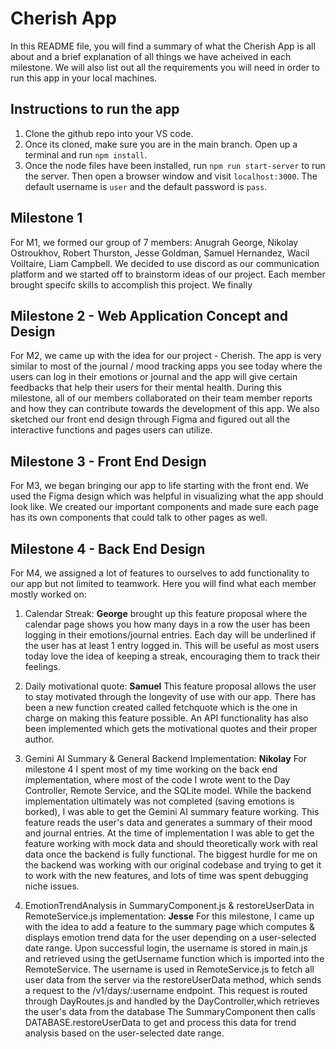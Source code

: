 # Cherish App

In this README file, you will find a summary of what the Cherish App is all about and a brief explanation of all things we have acheived in each milestone. We will also list out all the requirements you will need in order to run this app in your local machines.

## Instructions to run the app

1. Clone the github repo into your VS code.
2. Once its cloned, make sure you are in the main branch. Open up a terminal and run `npm install`.
3. Once the node files have been installed, run `npm run start-server` to run the server. Then open a browser window and visit `localhost:3000`. The default username is `user` and the default password is `pass`. 

## Milestone 1

For M1, we formed our group of 7 members: Anugrah George, Nikolay Ostroukhov, Robert Thurston, Jesse Goldman, Samuel Hernandez, Wacil Voiltaire, Liam Campbell. We decided to use discord as our communication platform and we started off to brainstorm ideas of our project. Each member brought specifc skills to accomplish this project. We finally

## Milestone 2 - Web Application Concept and Design

For M2, we came up with the idea for our project - Cherish. The app is very similar to most of the journal / mood tracking apps you see today where the users can log in their emotions or journal and the app will give certain feedbacks that help their users for their mental health. During this milestone, all of our members collaborated on their team member reports and how they can contribute towards the development of this app. We also sketched our front end design through Figma and figured out all the interactive functions and pages users can utilize.

## Milestone 3 - Front End Design

For M3, we began bringing our app to life starting with the front end. We used the Figma design which was helpful in visualizing what the app should look like. We created our important components and made sure each page has its own components that could talk to other pages as well.

## Milestone 4 - Back End Design

For M4, we assigned a lot of features to ourselves to add functionality to our app but not limited to teamwork. Here you will find what each member mostly worked on:

1. Calendar Streak: **George** brought up this feature proposal where the calendar page shows you how many days in a row the user has been logging in their emotions/journal entries. Each day will be underlined if the user has at least 1 entry logged in. This will be useful as most users today love the idea of keeping a streak, encouraging them to track their feelings.

2. Daily motivational quote: **Samuel** This feature proposal allows the user to stay motivated through the longevity of use with our app. There has been a new function created called fetchquote which is the one in charge on making this feature possible. An API functionality has also been implemented which gets the motivational quotes and their proper author.

3. Gemini AI Summary & General Backend Implementation: **Nikolay** For milestone 4 I spent most of my time working on the back end implementation, where most of the code I wrote went to the Day Controller, Remote Service, and the SQLite model. While the backend implementation ultimately was not completed (saving emotions is borked), I was able to get the Gemini AI summary feature working. This feature reads the user's data and generates a summary of their mood and journal entries. At the time of implementation I was able to get the feature working with mock data and should theoretically work with real data once the backend is fully functional. The biggest hurdle for me on the backend was working with our original codebase and trying to get it to work with the new features, and lots of time was spent debugging niche issues.

4. EmotionTrendAnalysis in SummaryComponent.js & restoreUserData in RemoteService.js implementation: **Jesse** For this milestone, I came up with the idea to add a feature to the summary page which computes & displays emotion trend data for the user depending on a user-selected date range. Upon successful login, the username is stored in main.js and retrieved using the getUsername function which is imported into the RemoteService. The username is used in RemoteService.js to fetch all user data from the server via the restoreUserData method, which sends a request to the /v1/days/:username endpoint. This request is routed through DayRoutes.js and handled by the DayController,which retrieves the user's data from the database The SummaryComponent then calls DATABASE.restoreUserData to get and process this data for trend analysis based on the user-selected date range. 
